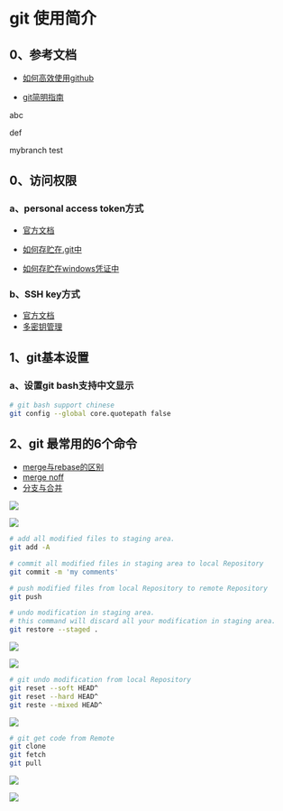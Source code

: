 # git 使用简介

## 0、参考文档

- [如何高效使用github](https://www.yangzhiping.com/tech/github.html)

- [git简明指南](http://rogerdudler.github.io/git-guide/index.zh.html)

abc

def

mybranch test



## 0、访问权限

### a、personal access token方式

- [官方文档](https://docs.github.com/en/authentication/keeping-your-account-and-data-secure/creating-a-personal-access-token) 
- [如何存贮在.git中](https://www.jianshu.com/p/e5a3530cb021)

- [如何存贮在windows凭证中](https://segmentfault.com/a/1190000040544939?utm_source=sf-similar-article)

### b、SSH key方式

- [官方文档](https://docs.github.com/cn/authentication/connecting-to-github-with-ssh)
- [多密钥管理](https://www.cnblogs.com/logchen/p/10543808.html)

## 1、git基本设置

### a、设置git bash支持中文显示

```bash
# git bash support chinese
git config --global core.quotepath false
```



## 2、git 最常用的6个命令

- [merge与rebase的区别](http://gitbook.liuhui998.com/4_2.html)
- [merge noff](https://www.cnblogs.com/xueweihan/p/5743327.html)
- [分支与合并](http://gitbook.liuhui998.com/3_3.html)

![](https://raw.githubusercontent.com/lig8/myData/main/programming/git/git1.png)

![](https://raw.githubusercontent.com/lig8/myData/main/programming/git/git5.jpg)

```bash
# add all modified files to staging area.
git add -A

# commit all modified files in staging area to local Repository
git commit -m 'my comments'

# push modified files from local Repository to remote Repository
git push

# undo modification in staging area. 
# this command will discard all your modification in staging area.
git restore --staged .

```

![](https://raw.githubusercontent.com/lig8/myData/main/programming/git/git7.png)

![](https://raw.githubusercontent.com/lig8/myData/main/programming/git/git6.png)




```bash
# git undo modification from local Repository
git reset --soft HEAD^
git reset --hard HEAD^
git reste --mixed HEAD^

```

![](https://raw.githubusercontent.com/lig8/myData/main/programming/git/git2.png)

```bash
# git get code from Remote
git clone
git fetch
git pull
```



![](https://raw.githubusercontent.com/lig8/myData/main/programming/git/git4.jpg)

![](https://raw.githubusercontent.com/lig8/myData/main/programming/git/git3.png)

